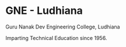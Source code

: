 # GNE - Ludhiana

Guru Nanak Dev Engineering College, Ludhiana

Imparting Technical Education since 1956.

